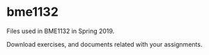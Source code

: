 # bme1132

Files used in BME1132 in Spring 2019.

Download exercises, and documents related with your assignments. 

